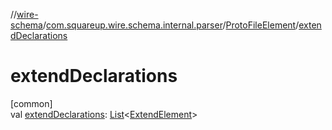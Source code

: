 //[wire-schema](../../../index.md)/[com.squareup.wire.schema.internal.parser](../index.md)/[ProtoFileElement](index.md)/[extendDeclarations](extend-declarations.md)

# extendDeclarations

[common]\
val [extendDeclarations](extend-declarations.md): [List](https://kotlinlang.org/api/latest/jvm/stdlib/kotlin.collections/-list/index.html)&lt;[ExtendElement](../-extend-element/index.md)&gt;
